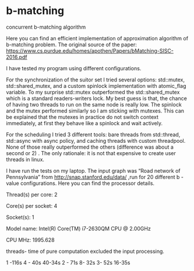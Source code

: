 # b-matching
concurrent b-matching algorithm 

Here you can find an efficient implementation of approximation algorithm of b-matching problem.
The original source of the paper: https://www.cs.purdue.edu/homes/apothen/Papers/bMatching-SISC-2016.pdf

I have tested my program using different configurations. 

For the synchronization of the suitor set I tried several options: std::mutex, std::shared_mutex, and a custom  spinlock implementation with atomic_flag variable.  To my surprise std::mutex outperformed the std::shared_mutex which is a standard readers-writers lock. My best guess is that, the chance of having two threads to run on the same node is really low. The spinlock and the mutex performed similarly so I am sticking with mutexes. This can be explained that the mutexes in practice do not switch context immediately, at first they behave like a spinlock and wait actively.

For the scheduling I tried 3 different tools: bare threads from std::thread, std::async with async policy, and caching threads with custom threadpool. None of those really outperformed the others (difference was about a second or 2) . The only rationale: it is not that expensive to create user threads in linux. 

I have run the tests on my laptop. The input graph was “Road network of Pennsylvania” from
http://snap.stanford.edu/data/ ,run for 20 different b -value configurations. 
Here you can find the processor details.


Thread(s) per core:  2

Core(s) per socket:  4

Socket(s):           1


Model name:          Intel(R) Core(TM) i7-2630QM CPU @ 2.00GHz

CPU MHz:             1995.628

threads- time of pure computation excluded the input processing.  

1 -116s  4 - 40s        40-34s
2 - 71s  8- 32s 
3-  52s  16-35s   
